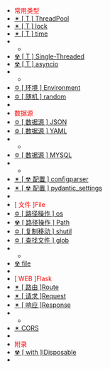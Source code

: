 -  <span style='color:RED'>常用类型</span>
-  [✴ [ T ] ThreadPool](n1.0.0.md)
-  [✴ [ T ] lock](n2.0.0.md)
-  [✴ [ T ] time](n3.0.0.md)
-  -
-  [☢ [ T ] Single-Threaded](n5.0.0.md)
-  [☢ [ T ] asyncio](n6.0.0.md)
-  -
-  [✡ [ 环境 ] Environment ](s3.0.0.md)
-  [✡ [ 随机 ] random](s4.0.0.md)
-  
-  <span style='color:RED'>数据源</span>
-  [✡ [ 数据源 ] JSON](s1.0.0.md)
-  [✡ [ 数据源 ] YAML](s2.0.0.md)
-  -
-  [✡ [ 数据源 ] MYSQL](s5.0.0.md)
-  -
-  [✴ [ ☢ 配置 ] configparser](s7.0.0.md)
-  [✴ [ ☢ 配置 ] pydantic_settings](s7_1.0.0.md)
-  
-  <span style='color:RED'>[ 文件 ]File</span>
-  [✡ [ 路径操作 ] os ](f1.0.0.md)
-  [☢ [ 路径操作 ] Path](f2.0.0.md)
-  [✡ [ 复制移动 ] shutil ](f3.0.0.md)
-  [✡ [ 查找文件 ] glob ](f4.0.0.md)
-  -
-  [☢ file ](f6.0.0.md)
-  
-  <span style='color:RED'>[ WEB ]Flask</span>
-  [✴ [ 路由 ]Route](W1.0.0.md)
-  [✴ [ 请求 ]Request](W2.0.0.md)
-  [✴ [ 响应 ]Response](W3.0.0.md)
-  -
-  [✴ CORS](W4.0.0.md)
-  
-  <span style='color:RED'>附录</span>
-  [☢ [ with ]IDisposable ](v1.0.0.md)
-  



